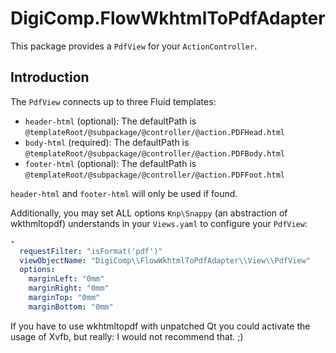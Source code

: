 # DigiComp.FlowWkhtmlToPdfAdapter

This package provides a `PdfView` for your `ActionController`.

## Introduction

The `PdfView` connects up to three Fluid templates:
- `header-html` (optional): The defaultPath is `@templateRoot/@subpackage/@controller/@action.PDFHead.html`
- `body-html` (required): The defaultPath is `@templateRoot/@subpackage/@controller/@action.PDFBody.html`
- `footer-html` (optional): The defaultPath is `@templateRoot/@subpackage/@controller/@action.PDFFoot.html`

`header-html` and `footer-html` will only be used if found.

Additionally, you may set ALL options `Knp\Snappy` (an abstraction of wkthmltopdf) understands in your `Views.yaml` to
configure your `PdfView`:

```yaml
-
  requestFilter: "isFormat('pdf')"
  viewObjectName: "DigiComp\\FlowWkhtmlToPdfAdapter\\View\\PdfView"
  options:
    marginLeft: "0mm"
    marginRight: "0mm"
    marginTop: "0mm"
    marginBottom: "0mm"
```

If you have to use wkhtmltopdf with unpatched Qt you could activate the usage of Xvfb, but really: I would not recommend
that. ;)
